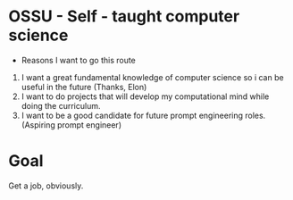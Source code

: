 # OSSU - Self - taught computer science

- Reasons I want to go this route

1. I want a great fundamental knowledge of computer science so i can be useful in the future (Thanks, Elon)
2. I want to do projects that will develop my computational mind while doing the curriculum.
3. I want to be a good candidate for future prompt engineering roles. (Aspiring prompt engineer)

# Goal

Get a job, obviously.
